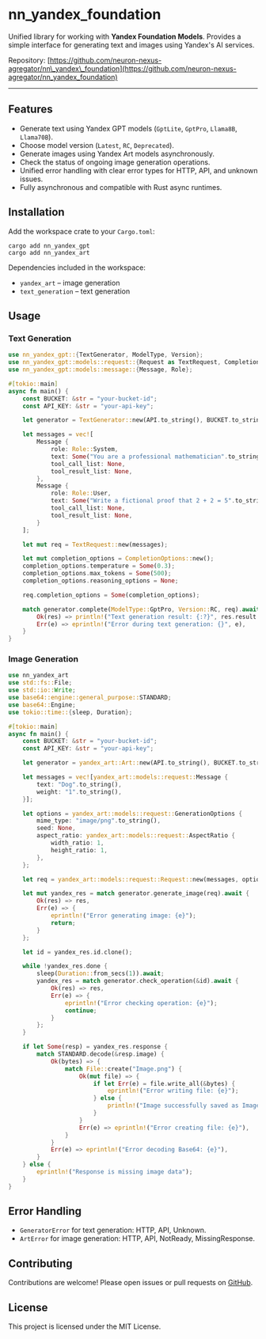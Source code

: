# nn\_yandex\_foundation

Unified library for working with **Yandex Foundation Models**. Provides a simple interface for generating text and images using Yandex's AI services.

Repository: [https://github.com/neuron-nexus-agregator/nn\_yandex\_foundation](https://github.com/neuron-nexus-agregator/nn_yandex_foundation)

---

## Features

* Generate text using Yandex GPT models (`GptLite`, `GptPro`, `Llama8B`, `Llama70B`).
* Choose model version (`Latest`, `RC`, `Deprecated`).
* Generate images using Yandex Art models asynchronously.
* Check the status of ongoing image generation operations.
* Unified error handling with clear error types for HTTP, API, and unknown issues.
* Fully asynchronous and compatible with Rust async runtimes.

## Installation

Add the workspace crate to your `Cargo.toml`:

```curl
cargo add nn_yandex_gpt
cargo add nn_yandex_art
```

Dependencies included in the workspace:

* `yandex_art` – image generation
* `text_generation` – text generation

## Usage

### Text Generation

```rust
use nn_yandex_gpt::{TextGenerator, ModelType, Version};
use nn_yandex_gpt::models::request::{Request as TextRequest, CompletionOptions};
use nn_yandex_gpt::models::message::{Message, Role};

#[tokio::main]
async fn main() {
    const BUCKET: &str = "your-bucket-id";
    const API_KEY: &str = "your-api-key";

    let generator = TextGenerator::new(API.to_string(), BUCKET.to_string());

    let messages = vec![
        Message {
            role: Role::System,
            text: Some("You are a professional mathematician".to_string()),
            tool_call_list: None,
            tool_result_list: None,
        },
        Message {
            role: Role::User,
            text: Some("Write a fictional proof that 2 + 2 = 5".to_string()),
            tool_call_list: None,
            tool_result_list: None,
        }
    ];

    let mut req = TextRequest::new(messages);

    let mut completion_options = CompletionOptions::new();
    completion_options.temperature = Some(0.3);
    completion_options.max_tokens = Some(500);
    completion_options.reasoning_options = None;

    req.completion_options = Some(completion_options);

    match generator.complete(ModelType::GptPro, Version::RC, req).await {
        Ok(res) => println!("Text generation result: {:?}", res.result.alternatives[0].message.text),
        Err(e) => eprintln!("Error during text generation: {}", e),
    }
}
```

### Image Generation

```rust
use nn_yandex_art
use std::fs::File;
use std::io::Write;
use base64::engine::general_purpose::STANDARD;
use base64::Engine;
use tokio::time::{sleep, Duration};

#[tokio::main]
async fn main() {
    const BUCKET: &str = "your-bucket-id";
    const API_KEY: &str = "your-api-key";

    let generator = yandex_art::Art::new(API.to_string(), BUCKET.to_string());

    let messages = vec![yandex_art::models::request::Message {
        text: "Dog".to_string(),
        weight: "1".to_string(),
    }];

    let options = yandex_art::models::request::GenerationOptions {
        mime_type: "image/png".to_string(),
        seed: None,
        aspect_ratio: yandex_art::models::request::AspectRatio {
            width_ratio: 1,
            height_ratio: 1,
        },
    };

    let req = yandex_art::models::request::Request::new(messages, options);

    let mut yandex_res = match generator.generate_image(req).await {
        Ok(res) => res,
        Err(e) => {
            eprintln!("Error generating image: {e}");
            return;
        }
    };

    let id = yandex_res.id.clone();

    while !yandex_res.done {
        sleep(Duration::from_secs(1)).await;
        yandex_res = match generator.check_operation(&id).await {
            Ok(res) => res,
            Err(e) => {
                eprintln!("Error checking operation: {e}");
                continue;
            }
        };
    }

    if let Some(resp) = yandex_res.response {
        match STANDARD.decode(&resp.image) {
            Ok(bytes) => {
                match File::create("Image.png") {
                    Ok(mut file) => {
                        if let Err(e) = file.write_all(&bytes) {
                            eprintln!("Error writing file: {e}");
                        } else {
                            println!("Image successfully saved as Image.png");
                        }
                    }
                    Err(e) => eprintln!("Error creating file: {e}"),
                }
            }
            Err(e) => eprintln!("Error decoding Base64: {e}"),
        }
    } else {
        eprintln!("Response is missing image data");
    }
}
```

## Error Handling

* `GeneratorError` for text generation: HTTP, API, Unknown.
* `ArtError` for image generation: HTTP, API, NotReady, MissingResponse.

## Contributing

Contributions are welcome! Please open issues or pull requests on [GitHub](https://github.com/neuron-nexus-agregator/nn-yandex-foundation).

## License

This project is licensed under the MIT License.
